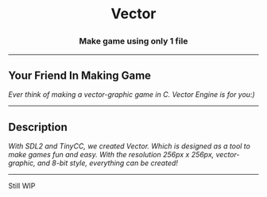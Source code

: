 # <p align="center"> Vector </p>
### <p align="center"> Make game using only 1 file </p>

<hr>

## Your Friend In Making Game
*Ever think of making a vector-graphic game in C. Vector Engine is for you:)*

<hr/>

## Description
*With SDL2 and TinyCC, we created Vector. Which is designed as a tool to make games fun and easy. With the resolution 256px x 256px, vector-graphic, and 8-bit style, everything can be created!*

<hr/>

Still WIP
